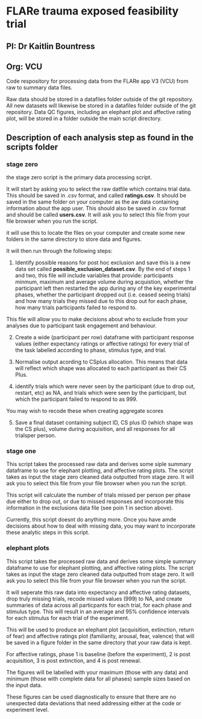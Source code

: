 # FLARe trauma exposed feasibility trial
## PI: Dr Kaitlin Bountress
## Org: VCU


Code respository for processing data from the FLARe app V3 (VCU) from raw to summary data files.

Raw data should be stored in a datafiles folder outside of the git repository. All new datasets will likewise be stored in a datafiles folder outside of the git repository. Data QC figures, including an elephant plot and affective rating plot, will be stored in a folder outside the main script directory.


## Description of each analysis step as found in the scripts folder 

### stage zero
the stage zero script is the primary data processing script.

It will start by asking you to select the raw datfile which contains trial data. This should be saved in .csv format, and called **ratings.csv**. It should be saved in the same folder on your computer as the aw data containing information about the app user. This should also be saved in .csv format and should be called **users.csv**. It will ask you to select this file from your file browser when you run the script.

it will use this to locate the files on your computer and create some new folders in the same directory to store data and figures. 

It will then run through the following steps:

1. Identify possible reasons for post hoc exclusion and save this is a new data set called **possible_exclusion_dataset.csv**. By the end of steps 1 and two, this file will include variables that provide: participants minmum, maximum and average volume during acquistion, whether the participant left then restarted the app during any of the key experimental phases, whether the participant dropped out (i.e. ceased seeing trials) and how many trials they missed due to this drop out for each phase, how many trials participants failed to respond to.

This file will allow you to make decisions about who to exclude from your analyses due to participant task engagement and behaviour.

2. Create a wide (participant per row) dataframe with participant response values (either expectancy ratings or affective ratings) for every trial of the task labelled according to phase, stimulus type, and trial.

3. Normalise output acording to CSplus allocation. This means that data will reflect which shape was allocated to each participant as their CS Plus. 

4.  identify trials which were never seen by the participant (due to drop out, restart, etc) as NA, and trials which were seen by the participant, but which the participant failed to respond to as 999. 

You may wish to recode these when creating aggregate scores

5. Save a final dataset containing subject ID, CS plus ID (which shape was the CS plus), volume during acquisition, and all responses for all trialsper person.

### stage one

This script takes the processed raw data and derives some siple summary dataframe to use for elephant plotting, and affective rating plots. The script takes as input the stage zero cleaned data outputted from stage zero. It will ask you to select this file from your file browser when you run the script.


This script will calculate the number of trials missed per person per phase due either to drop out, or due to missed responses and incorporate this information in the exclusions data file (see poin 1 in section above).

Currently, this script doesnt do anything more. Once you have amde decisions about how to deal with missing data, you may want to incorporate these analytic steps in this script.

### elephant plots

This script takes the processed raw data and derives some simple summary dataframe to use for elephant plotting, and affective rating plots. The script takes as input the stage zero cleaned data outputted from stage zero. It will ask you to select this file from your file browser when you run the script.

It will seperate this raw data into expectancy and affective rating datasets, drop truly missing trials, recode missed values (999) to NA, and create summaries of data across all particpants for each trial, for each phase and stimulus type. This will result in an average and 95% confidence intervals for each stimulus for each trial of the experiment.

This will be used to produce an elephant plot (acquisition, extinction, return of fear) and affective ratings plot (familiarity, arousal, fear, valence) that will be saved in a figure folder in the same directory that your raw data is kept.

For affective ratings, phase 1 is baseline (before the experiment), 2 is post acquisition, 3 is post extinction, and 4 is post renewal.

The figures will be labelled with your maximum (those with any data) and minimum (those with complete data for all phases) sample sizes based on the input data.

These figures can be used diagnostically to ensure that there are no unexpected data deviations that need addressing either at the code or experiment level. 


